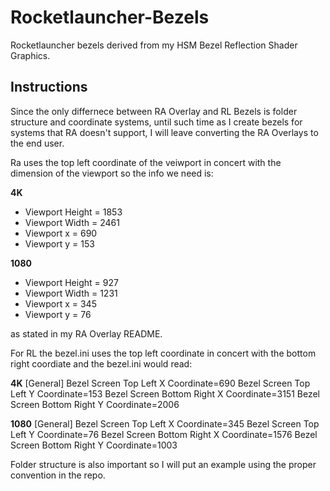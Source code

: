 # Rocketlauncher-Bezels
Rocketlauncher bezels derived from my HSM Bezel Reflection Shader Graphics.

## Instructions

Since the only differnece between RA Overlay and RL Bezels is folder structure and coordinate systems, until such time as I create bezels for systems that RA doesn't support, I will leave converting the RA Overlays to the end user.

Ra uses the top left coordinate of the veiwport in concert with the dimension of the viewport so the info we need is:


**4K**
* Viewport Height = 1853
* Viewport Width = 2461
* Viewport x = 690
* Viewport y = 153

**1080**
* Viewport Height = 927
* Viewport Width = 1231
* Viewport x = 345
* Viewport y = 76

as stated in my RA Overlay README.

For RL the bezel.ini uses the top left coordinate in concert with the bottom right coordiate and the bezel.ini would read:


**4K** 
[General]
Bezel Screen Top Left X Coordinate=690
Bezel Screen Top Left Y Coordinate=153
Bezel Screen Bottom Right X Coordinate=3151
Bezel Screen Bottom Right Y Coordinate=2006

**1080** 
[General]
Bezel Screen Top Left X Coordinate=345 
Bezel Screen Top Left Y Coordinate=76 
Bezel Screen Bottom Right X Coordinate=1576 
Bezel Screen Bottom Right Y Coordinate=1003 

Folder structure is also important so I will put an example using the proper convention in the repo.
